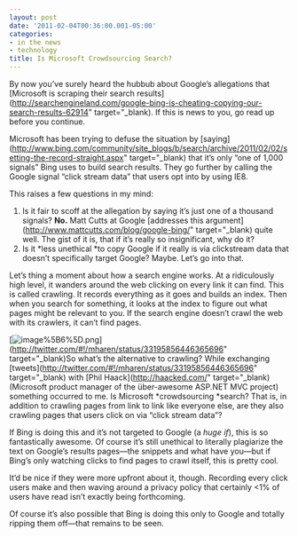 ```yaml
---
layout: post
date: '2011-02-04T00:36:00.001-05:00'
categories:
- in the news
- technology
title: Is Microsoft Crowdsourcing Search?
---
```



By now you’ve surely heard the hubbub about Google’s allegations that [Microsoft is scraping their search results](http://searchengineland.com/google-bing-is-cheating-copying-our-search-results-62914" target="_blank). If this is news to you, go read up before you continue.

Microsoft has been trying to defuse the situation by [saying](http://www.bing.com/community/site_blogs/b/search/archive/2011/02/02/setting-the-record-straight.aspx" target="_blank) that it’s only “one of 1,000 signals” Bing uses to build search results. They go further by calling the Google signal “click stream data” that users opt into by using IE8.

This raises a few questions in my mind:  <ol>   <li>Is it fair to scoff at the allegation by saying it’s just one of a thousand signals? **No.** Matt Cutts at Google [addresses this argument](http://www.mattcutts.com/blog/google-bing/" target="_blank) quite well. The gist of it is, that if it’s really so insignificant, why do it?</li>    <li>Is it *less unethical *to copy Google if it really is via clickstream data that doesn’t specifically target Google? Maybe. Let’s go into that.</li> </ol>

Let’s thing a moment about how a search engine works. At a ridiculously high level, it wanders around the web clicking on every link it can find. This is called crawling. It records everything as it goes and builds an index. Then when you search for something, it looks at the index to figure out what pages might be relevant to you. If the search engine doesn’t crawl the web with its crawlers, it can’t find pages. 

[![image%5B6%5D.png](image%5B6%5D.png)](http://twitter.com/#!/mharen/status/33195856446365696" target="_blank)So what’s the alternative to crawling? While exchanging [tweets](http://twitter.com/#!/mharen/status/33195856446365696" target="_blank) with [Phil Haack](http://haacked.com/" target="_blank) (Microsoft product manager of the über-awesome ASP.NET MVC project) something occurred to me. Is Microsoft *crowdsourcing *search? That is, in addition to crawling pages from link to link like everyone else, are they also crawling pages that users click on via “click stream data”?

If Bing is doing this and it’s not targeted to Google (a *huge if*), this is so fantastically awesome. Of course it’s still unethical to literally plagiarize the text on Google’s results pages—the snippets and what have you—but if Bing’s only watching clicks to find pages to crawl itself, this is pretty cool.

It’d be nice if they were more upfront about it, though. Recording every click users make and then waving around a privacy policy that certainly <1% of users have read isn’t exactly being forthcoming.

Of course it’s also possible that Bing is doing this only to Google and totally ripping them off—that remains to be seen.